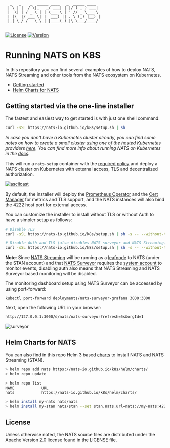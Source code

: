 ```
  _   _    _  _____ ____   _  _____ ____  
 | \ | |  / \|_   _/ ___| | |/ ( _ ) ___| 
 |  \| | / _ \ | | \___ \ | ' // _ \___ \ 
 | |\  |/ ___ \| |  ___) || . \ (_) |__) |
 |_| \_/_/   \_\_| |____(_)_|\_\___/____/ 
                                          
```
[![License][License-Image]][License-Url]
[![Version](https://d25lcipzij17d.cloudfront.net/badge.svg?id=go&type=5&v=0.5.2)](https://github.com/nats-io/k8s/releases/tag/v0.5.2)

[License-Url]: https://www.apache.org/licenses/LICENSE-2.0
[License-Image]: https://img.shields.io/badge/License-Apache2-blue.svg

# Running NATS on K8S

In this repository you can find several examples of how to deploy NATS, NATS Streaming 
and other tools from the NATS ecosystem on Kubernetes.

- [Getting started](#getting-started-via-the-one-line-installer)
- [Helm Charts for NATS](#helm-charts-for-nats)

## Getting started via the one-line installer

The fastest and easiest way to get started is with just one shell command:

```sh
curl -sSL https://nats-io.github.io/k8s/setup.sh | sh
```

*In case you don't have a Kubernetes cluster already, you can find some notes on how to create a small cluster using one of the hosted Kubernetes providers [here](docs/create-k8s-cluster.md). You can find more info about running NATS on Kubernetes in the [docs](https://docs.nats.io/nats-on-kubernetes/minimal-setup).*

This will run a `nats-setup` container with the [required policy](https://github.com/nats-io/k8s/blob/master/setup/bootstrap-policy.yml)
and deploy a NATS cluster on Kubernetes with external access, TLS and
decentralized authorization.

[![asciicast](https://asciinema.org/a/282135.svg)](https://asciinema.org/a/282135)

By default, the installer will deploy the [Prometheus Operator](https://github.com/coreos/prometheus-operator) and the
[Cert Manager](https://github.com/jetstack/cert-manager) for metrics and TLS support, and the NATS instances will
also bind the 4222 host port for external access.

You can customize the installer to install without TLS or without Auth
to have a simpler setup as follows:

```sh
# Disable TLS
curl -sSL https://nats-io.github.io/k8s/setup.sh | sh -s -- --without-tls

# Disable Auth and TLS (also disables NATS surveyor and NATS Streaming)
curl -sSL https://nats-io.github.io/k8s/setup.sh | sh -s -- --without-tls --without-auth
```

**Note**: Since [NATS Streaming](https://github.com/nats-io/nats-streaming-server) will be running as a [leafnode](https://github.com/nats-io/docs/tree/master/leafnodes) to NATS
(under the STAN account) and that [NATS Surveyor](https://github.com/nats-io/nats-surveyor) 
requires the [system account](https://docs.nats.io/nats-server/nats_admin/sys_accounts) to monitor events, disabling auth also means that NATS Streaming and NATS Surveyor based monitoring will be disabled.

The monitoring dashboard setup using NATS Surveyor can be accessed by using port-forward:

    kubectl port-forward deployments/nats-surveyor-grafana 3000:3000
 
Next, open the following URL in your browser:
 
    http://127.0.0.1:3000/d/nats/nats-surveyor?refresh=5s&orgId=1

![surveyor](https://user-images.githubusercontent.com/26195/69106844-79fdd480-0a24-11ea-8e0c-213f251fad90.gif)

## Helm Charts for NATS

You can also find in this repo Helm 3 based [charts](https://github.com/nats-io/k8s/tree/master/helm/charts) to install NATS and NATS Streaming (STAN).

```sh
> helm repo add nats https://nats-io.github.io/k8s/helm/charts/
> helm repo update

> helm repo list
NAME          	URL 
nats          	https://nats-io.github.io/k8s/helm/charts/

> helm install my-nats nats/nats
> helm install my-stan nats/stan --set stan.nats.url=nats://my-nats:4222
```

## License

Unless otherwise noted, the NATS source files are distributed
under the Apache Version 2.0 license found in the LICENSE file.
